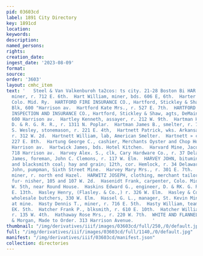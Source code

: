 ```yaml
---
pid: 03603cd
label: 1891 City Directory
key: 1891cd
location: 
keywords: 
description: 
named_persons: 
rights: 
creation_date: 
ingest_date: '2023-08-09'
format: 
source: 
order: '3603'
layout: cmhc_item
text: '   Steel & Van Valkenburoh ta2cos: ts city. 21-28 Boston Bi HAR HAT  Hart Thomas,
  miner, r. 712 E. 6th.  Hart William, miner, bds. 606 E, 6th.  Harter D., brakeman,
  Colo. Mid. Ry.  HARTFORD FIRE INSURANCE CO., Hartford, Stickley & Shaw, agts, DeMaineville
  Blk, 600 "Harrison av.  Hartford Kate Mrs., r. 527 E. 7th.  HARTFORD STEAM BOILER
  INSPECTION AND INSURANCE CO., Hartford, Stickley & Shaw, agts, DeMaineville Blk,
  600 Harrison av.  Hartley Kenneth, assayer, r. 212 W. 9th.  Hartman H. C., fireman,
  D. & R. G. R. R., r. 1311 N. Poplar.  Hartman James B., smelter, r. 713 W. 2d.  Hartman
  S. Wesley, stonemason, r. 221 E. 4th,  Hartnett Patrick, wks. Arkansas Valley Smelter,
  r. 312 W. 2d.  Hartnett William, lab, American Smelter.  Hartnett » conductor, r.
  227 E. 8th.  Hartung George C., cashier, Merchants Oyster and Chop House, r. 320
  Harrison av.  Hartwick James, bds. Hotel Kitchen.  Harvard Mine, Jacob Rupp, owner,
  718 Harrison av.  Harvey Alex. S., clk, Cary Hardware Co., r. 37 Delaware Blk.  Harvey
  James, foreman, John C. Clemons, r. 117 W. Elm.  HARVEY JOHN, bituminous, anthracite
  and blacksmith coal; hay and grain; 12th, cor. Hemlock, r. 34 Delaware Blk.  Harvey
  John, pumpman, Sixth Street Mine.  Harvey Mary Mrs., r. 301 E. 7th.  Harvey S. Henry,
  miner, r. north end Hazel.  HARWITZ JOSEPH, clothing, merchant tailor and men’s
  fur- nisher, 105 and 107 W. 2d.  Hasenidt Frank, carpenter, Colo. Midland Ry., r.
  W. 5th, near Round House.  Haskins Edward G., engineer, D. & RK. G. R. R., r. 126
  E. 13th.  Hasley Henry, (Flasley. & Co.,) r. 326 W. Elm.  Hasley & Co., (Henry Hasley,)
  wholesale butchers, 330 W. Elm.  Hassel G. L., manager, St. Kevin Mining Co., r.
  at mine.  Hasty Dennis T., miner, r. 716 E. 5th.  Hasty William, teamster, r. 716
  EK. 5th.  Hatcher Frank P., blksmith, r. 610 E. 10th.  Hatcher William, col’d, lab,
  r. 135 W. 4th.  Hathaway Rose Mrs., r. 220 W. 7th.  WHITE AND FLANNEL SHIRTS  Brown
  & Morgan, Made to Order. 313 Harrison Avenue.       '
thumbnail: "/img/derivatives/iiif/images/03603cd/full/250,/0/default.jpg"
full: "/img/derivatives/iiif/images/03603cd/full/1140,/0/default.jpg"
manifest: "/img/derivatives/iiif/03603cd/manifest.json"
collection: directories
---
```

